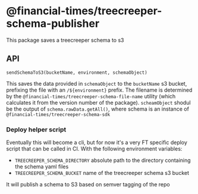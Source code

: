 # @financial-times/treecreeper-schema-publisher

This package saves a treecreeper schema to s3

## API

`sendSchemaToS3(bucketName, environment, schemaObject)`

This saves the data provided in `schemaObject` to the `bucketName` s3 bucket, prefixing the file with an `/${environment}` prefix. The filename is determined by the `@financial-times/treecreeper-schema-file-name` utility (which calculates it from the version number of the package). `scheamObject` shodul be the output of `schema.rawData.getAll()`, where schema is an instance of `@financial-times/treecreeper-schema-sdk`

### Deploy helper script

Eventually this will become a cli, but for now it's a very FT specific deploy script that can be called in CI. With the following environment variables:

-   `TREECREEPER_SCHEMA_DIRECTORY` absolute path to the directory containing the schema yaml files
-   `TREECREEPER_SCHEMA_BUCKET` name of the treecreeper schema s3 bucket

It will publish a schema to S3 based on semver tagging of the repo

